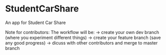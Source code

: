 StudentCarShare
===============

An app for Student Car Share

Note for contributors: 
The workflow will be: 
-> create your own dev branch (where you experiment different things)
-> create your feature branch (save any good progress)
-> dicuss with other contributors and merge to master branch
